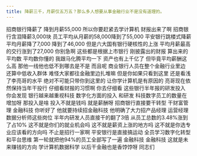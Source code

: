 ```yaml
---
title: 降薪三千，月薪仅五万五？那么多人想要从事金融行业不是没有道理的。
---
```

招商银行降薪了
降到月薪55,000
所以你要赶紧去学计算机
财报出来了啊
招商银行含泪降薪3,000块
员工平均从月薪的58,000降到了55,000
平安银行跳楼式降薪
平均月薪降了7,000
降到了46,000
但是六大国有银行硬核性的上涨
平均月薪最高的交行涨到了27,000
你别急啊
这些都是根据上市银行
刚披露出的财报
算出来的平均数
平均数你懂的
我跟马化腾平均一下
资产也有上千亿了
但毕竟平均薪酬这么高
那他一线他也低不到哪去是不是
而且呢
商业银行人员在整个金融行业里边
还算中低收入群体
难怪大家都往金融里边扎堆嘛
但是你如果只看到这里
还是看浅了李亮哥的水平
绝对不可能只带你到这里的
让你学计算机是有原因的
亮哥现在依然保持当年干投行
仔细看财报的习惯啊
你去仔细看
这些银行半年报的研发投入
你会发现
银行越来越重视科技
数字化方面的投入
和研发
科技数字员工的数量在增加呀
那投入是啥
投入不就是钱吗
就是薪酬呀
招商银行直接要干转型
干财富管理
金融科技
你听好了
他就要持续招金融科技
他明确了大力招产品经理
运营经理
数据分析师这些岗位
半年内研发人员直接干的翻了3倍
从员工总数的3.48%涨到了占10%
这不就是你们的就业机会吗
这不就是薪资上涨的地方吗
这不就是你选专业应该看的方向吗
不止是招行一家啊
平安银行是直接搞运动
全员学习数字化转型和平台思维
第一轮就把他94%的员工全部写了一遍
金融科技
金融科技
这就是未来赚钱的方向
学计算机数据科学
以后干金融也是香饽饽呀
同志们
